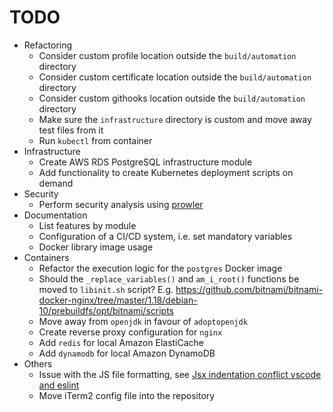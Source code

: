 # TODO

- Refactoring
  - Consider custom profile location outside the `build/automation` directory
  - Consider custom certificate location outside the `build/automation` directory
  - Consider custom githooks location outside the `build/automation` directory
  - Make sure the `infrastructure` directory is custom and move away test files from it
  - Run `kubectl` from container
- Infrastructure
  - Create AWS RDS PostgreSQL infrastructure module
  - Add functionality to create Kubernetes deployment scripts on demand
- Security
  - Perform security analysis using [prowler](https://github.com/toniblyx/prowler)
- Documentation
  - List features by module
  - Configuration of a CI/CD system, i.e. set mandatory variables
  - Docker library image usage
- Containers
  - Refactor the execution logic for the `postgres` Docker image
  - Should the `_replace_variables()` and `am_i_root()` functions be moved to `libinit.sh` script? E.g. https://github.com/bitnami/bitnami-docker-nginx/tree/master/1.18/debian-10/prebuildfs/opt/bitnami/scripts
  - Move away from `openjdk` in favour of `adoptopenjdk`
  - Create reverse proxy configuration for `nginx`
  - Add `redis` for local Amazon ElastiCache
  - Add `dynamodb` for local Amazon DynamoDB
- Others
  - Issue with the JS file formatting, see [Jsx indentation conflict vscode and eslint](https://stackoverflow.com/questions/48674208/jsx-indentation-conflict-vscode-and-eslint)
  - Move iTerm2 config file into the repository
